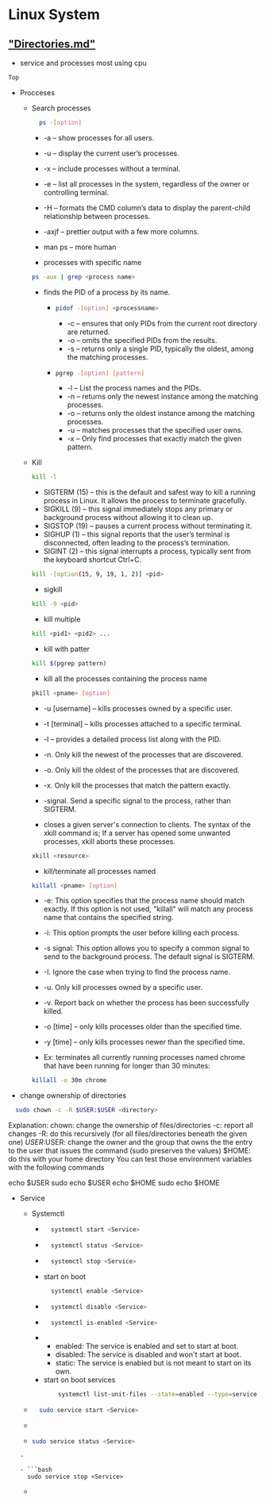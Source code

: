 # Linux System

## ["Directories.md"](/Linux/System/Directories.md)
- service and processes most using cpu

```bash
Top 
```
- Procceses
  -  Search processes
      ```bash
        ps -[option]
      ```
        - -a – show processes for all users.
        - -u – display the current user’s processes.
        - -x – include processes without a terminal.
        - -e – list all processes in the system, regardless of the owner or controlling terminal. 
        - -H – formats the CMD column’s data to display the parent-child relationship between processes.
        - -axjf – prettier output with a few more columns.
        - man ps – more human
      
      - processes with specific name
      ```bash
      ps -aux | grep <process name>
      ```
      - finds the PID of a process by its name.
        - ```bash
          pidof -[option] <processname>
          ```
          - -c – ensures that only PIDs from the current root directory are returned.
          - -o – omits the specified PIDs from the results.
          - -s – returns only a single PID, typically the oldest, among the matching processes.
      
      
        - ```bash
          pgrep -[option] [pattern]
          ```
          - -l – List the process names and the PIDs.
          - -n – returns only the newest instance among the matching processes. 
          - -o – returns only the oldest instance among the matching processes.
          - -u – matches processes that the specified user owns.
          - -x – Only find processes that exactly match the given pattern.


  - Kill
    ```bash
    kill -l
    ```
      - SIGTERM (15) – this is the default and safest way to kill a running process in Linux. It allows the process to terminate gracefully.
      - SIGKILL (9) – this signal immediately stops any primary or background process without allowing it to clean up.
      - SIGSTOP (19) – pauses a current process without terminating it.
      - SIGHUP (1) – this signal reports that the user’s terminal is disconnected, often leading to the process’s termination.
      - SIGINT (2) – this signal interrupts a process, typically sent from the keyboard shortcut Ctrl+C.

    ```bash
    kill -[option(15, 9, 19, 1, 2)] <pid>
    ```
    - sigkill
    ```bash
    kill -9 <pid>
    ```

    - kill multiple
    ```bash
    kill <pid1> <pid2> ...
    ```

    - kill with patter
    ```bash
    kill $(pgrep pattern)
    ```

    - kill all the processes containing the process name <pname>
    ```bash
    pkill <pname> [option]
    ```
      - -u [username] – kills processes owned by a specific user.
      - -t [terminal] – kills processes attached to a specific terminal.
      - -l – provides a detailed process list along with the PID.
      - -n. Only kill the newest of the processes that are discovered.
      - -o. Only kill the oldest of the processes that are discovered.
      - -x. Only kill the processes that match the pattern exactly.
      - -signal. Send a specific signal to the process, rather than SIGTERM.

    - closes a given server's connection to clients. The syntax of the xkill command is;
    If a server has opened some unwanted processes, xkill aborts these processes.
    ```bash
    xkill <resource>
    ```

    - kill/terminate all processes named <pname>
    ```bash
    killall <pname> [option]
    ```
    - -e: This option specifies that the process name should match exactly. If this option is not used, "killall" will match any process name that contains the specified string.
    - -i: This option prompts the user before killing each process.
    - -s signal: This option allows you to specify a common signal to send to the background process. The default signal is SIGTERM.
    - -I. Ignore the case when trying to find the process name.
    - -u. Only kill processes owned by a specific user.
    - -v. Report back on whether the process has been successfully killed.
    - -o [time] – only kills processes older than the specified time.
    - -y [time] – only kills processes newer than the specified time.

    - Ex: terminates all currently running processes named chrome that have been running for longer than 30 minutes:
    ```bash
    killall -o 30m chrome
    ```
- change ownership of directories
```bash
  sudo chown -c -R $USER:$USER <directory>
```
Explanation:
chown: change the ownership of files/directories
-c: report all changes
-R: do this recursively (for all files/directories beneath the given one)
$USER:$USER: change the owner and the group that owns the the entry to the user that issues the command (sudo preserves the values)
$HOME: do this with your home directory
You can test those environment variables with the following commands

echo $USER
sudo echo $USER
echo $HOME
sudo echo $HOME


- Service
  - Systemctl
    - ```bash 
        systemctl start <Service> 
      ```
    - ```bash 
        systemctl status <Service> 
      ```
    - ```bash 
        systemctl stop <Service> 
      ```
    - start on boot 
      ```bash 
        systemctl enable <Service> 
      ```
    - ```bash 
        systemctl disable <Service> 
      ```
    - ```bash 
        systemctl is-enabled <Service>
      ```
    - 
        - enabled: The service is enabled and set to start at boot.
        - disabled: The service is disabled and won't start at boot.
        - static: The service is enabled but is not meant to start on its own.
    - start on boot services 
      ```bash 
          systemctl list-unit-files --state=enabled --type=service
      ```

  - ```bash 
      sudo service start <Service>
    ```
  - 

  - ```bash 
    sudo service status <Service>
  ```
  - 

  - ```bash 
    sudo service stop <Service>
  ```
  - 

